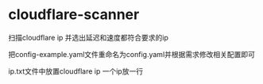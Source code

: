 # cloudflare-scanner
扫描cloudflare ip 并选出延迟和速度都符合要求的ip

把config-example.yaml文件重命名为config.yaml并根据需求修改相关配置即可

ip.txt文件中放置cloudflare ip 一个ip放一行
